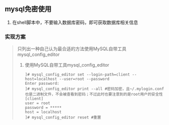 ## mysql免密使用

  1. 在shell脚本中，不要输入数据库密码，即可获取数据库相关信息

### 实现方案

> 只列出一种自己认为最合适的方法使用MySQL自带工具mysql_config_editor
> 1. 使用MySQL自带工具mysql_config_editor
>     ```
>     ]# mysql_config_editor set --login-path=client --host=localhost --user=root --password
>     Enter password:
>     ]# mysql_config_editor print --all #密码加密，且~/.mylogin.conf也是二进制文件，不会被查看到密码；不过此时也要注意到的是root用户的安全性
>     [client]
>     user = root
>     password = *****
>     host = localhost
>     ]# mysql_config_editor reset #重置
>     ```